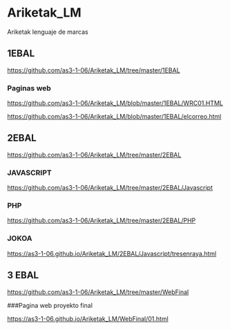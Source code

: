 # Ariketak_LM
Ariketak lenguaje de marcas


## 1EBAL
https://github.com/as3-1-06/Ariketak_LM/tree/master/1EBAL

### Paginas web
https://github.com/as3-1-06/Ariketak_LM/blob/master/1EBAL/WRC01.HTML

https://github.com/as3-1-06/Ariketak_LM/blob/master/1EBAL/elcorreo.html

## 2EBAL
https://github.com/as3-1-06/Ariketak_LM/tree/master/2EBAL

### JAVASCRIPT
https://github.com/as3-1-06/Ariketak_LM/tree/master/2EBAL/Javascript

### PHP
https://github.com/as3-1-06/Ariketak_LM/tree/master/2EBAL/PHP

### JOKOA
https://as3-1-06.github.io/Ariketak_LM/2EBAL/Javascript/tresenraya.html

## 3 EBAL
https://github.com/as3-1-06/Ariketak_LM/tree/master/WebFinal

###Pagina web proyekto final

https://as3-1-06.github.io/Ariketak_LM/WebFinal/01.html



